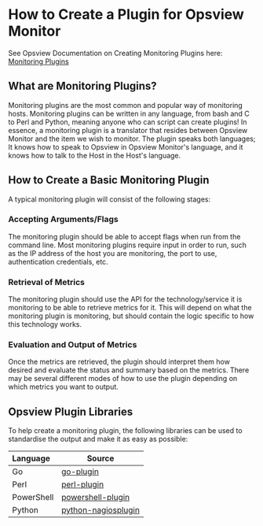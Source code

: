 # How to Create a Plugin for Opsview Monitor

See Opsview Documentation on Creating Monitoring Plugins here: [Monitoring Plugins](https://knowledge.opsview.com/docs/monitoring-plugins)

## What are Monitoring Plugins?

Monitoring plugins are the most common and popular way of monitoring hosts. Monitoring plugins can be written in any language, from bash and C to Perl and Python, meaning anyone who can script can create plugins! In essence, a monitoring plugin is a translator that resides between Opsview Monitor and the item we wish to monitor. The plugin speaks both languages; It knows how to speak to Opsview in Opsview Monitor's language, and it knows how to talk to the Host in the Host's language.

## How to Create a Basic Monitoring Plugin

A typical monitoring plugin will consist of the following stages:

### Accepting Arguments/Flags

The monitoring plugin should be able to accept flags when run from the command line. Most monitoring plugins require input in order to run, such as the IP address of the host you are monitoring, the port to use, authentication credentials, etc.

### Retrieval of Metrics

The monitoring plugin should use the API for the technology/service it is monitoring to be able to retrieve metrics for it. This will depend on what the monitoring plugin is monitoring, but should contain the logic specific to how this technology works.

### Evaluation and Output of Metrics

Once the metrics are retrieved, the plugin should interpret them how desired and evaluate the status and summary based on the metrics. There may be several different modes of how to use the plugin depending on which metrics you want to output.

## Opsview Plugin Libraries

To help create a monitoring plugin, the following libraries can be used to standardise the output and make it as easy as possible:

| Language | Source |
|:---------|--------|
| Go       | [go-plugin](https://github.com/opsview/go-plugin) |
| Perl     | [perl-plugin](https://github.com/opsview/monitoring-plugin-perl) |
| PowerShell | [powershell-plugin](https://github.com/opsview/monitoring-plugin-powershell) |
| Python   | [python-nagiosplugin](https://pythonhosted.org/nagiosplugin/) |
